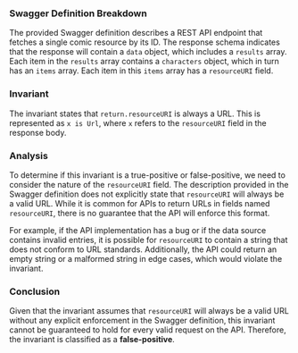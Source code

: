 ### Swagger Definition Breakdown
The provided Swagger definition describes a REST API endpoint that fetches a single comic resource by its ID. The response schema indicates that the response will contain a `data` object, which includes a `results` array. Each item in the `results` array contains a `characters` object, which in turn has an `items` array. Each item in this `items` array has a `resourceURI` field.

### Invariant
The invariant states that `return.resourceURI` is always a URL. This is represented as `x is Url`, where `x` refers to the `resourceURI` field in the response body.

### Analysis
To determine if this invariant is a true-positive or false-positive, we need to consider the nature of the `resourceURI` field. The description provided in the Swagger definition does not explicitly state that `resourceURI` will always be a valid URL. While it is common for APIs to return URLs in fields named `resourceURI`, there is no guarantee that the API will enforce this format. 

For example, if the API implementation has a bug or if the data source contains invalid entries, it is possible for `resourceURI` to contain a string that does not conform to URL standards. Additionally, the API could return an empty string or a malformed string in edge cases, which would violate the invariant.

### Conclusion
Given that the invariant assumes that `resourceURI` will always be a valid URL without any explicit enforcement in the Swagger definition, this invariant cannot be guaranteed to hold for every valid request on the API. Therefore, the invariant is classified as a **false-positive**.
